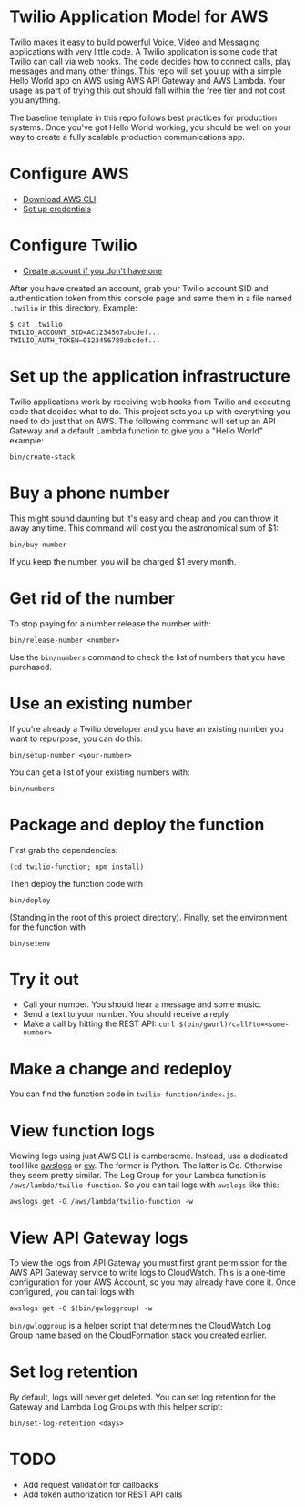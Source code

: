 # Twilio Application Model for AWS

Twilio makes it easy to build powerful Voice, Video and Messaging applications with very little code. A Twilio application is some code that Twilio can call via web hooks. The code decides how to connect calls, play messages and many other things. This repo will set you up with a simple Hello World app on AWS using AWS API Gateway and AWS Lambda. Your usage as part of trying this out should fall within the free tier and not cost you anything.

The baseline template in this repo follows best practices for production systems. Once you've got Hello World working, you should be well on your way to create a fully scalable production communications app.

# Configure AWS

* [Download AWS CLI](https://docs.aws.amazon.com/cli/latest/userguide/cli-chap-install.html)
* [Set up credentials](https://docs.aws.amazon.com/cli/latest/userguide/cli-chap-configure.html#cli-quick-configuration)

# Configure Twilio

* [Create account if you don't have one](https://www.twilio.com/try-twilio)

After you have created an account, grab your Twilio account SID and authentication token from this console page and same them in a file named `.twilio` in this directory. Example:

```
$ cat .twilio
TWILIO_ACCOUNT_SID=AC1234567abcdef...
TWILIO_AUTH_TOKEN=0123456789abcdef...
```

# Set up the application infrastructure

Twilio applications work by receiving web hooks from Twilio and executing code that decides what to do. This project sets you up with everything you need to do just that on AWS. The following command will set up an API Gateway and a default Lambda function to give you a "Hello World" example:

    bin/create-stack


# Buy a phone number

This might sound daunting but it's easy and cheap and you can throw it away any time. This command will cost you the astronomical sum of $1:

    bin/buy-number

If you keep the number, you will be charged $1 every month.

# Get rid of the number

To stop paying for a number release the number with:

    bin/release-number <number>

Use the `bin/numbers` command to check the list of numbers that you have purchased.

# Use an existing number

If you're already a Twilio developer and you have an existing number you want to repurpose, you can do this:

    bin/setup-number <your-number>

You can get a list of your existing numbers with:

    bin/numbers

# Package and deploy the function

First grab the dependencies:

    (cd twilio-function; npm install)

Then deploy the function code with

    bin/deploy

(Standing in the root of this project directory). Finally, set the environment for the function with

    bin/setenv

# Try it out

* Call your number. You should hear a message and some music.
* Send a text to your number. You should receive a reply
* Make a call by hitting the REST API: `curl $(bin/gwurl)/call?to=<some-number>`

# Make a change and redeploy

You can find the function code in `twilio-function/index.js`.

# View function logs

Viewing logs using just AWS CLI is cumbersome. Instead, use a dedicated tool like [awslogs](https://github.com/jorgebastida/awslogs) or [cw](https://github.com/lucagrulla/cw). The former is Python. The latter is Go. Otherwise they seem pretty similar. The Log Group for your Lambda function is `/aws/lambda/twilio-function`. So you can tail logs with `awslogs` like this:

    awslogs get -G /aws/lambda/twilio-function -w

# View API Gateway logs

To view the logs from API Gateway you must first grant permission for the AWS API Gateway service to write logs to CloudWatch. This is a one-time configuration for your AWS Account, so you may already have done it. Once configured, you can tail logs with

    awslogs get -G $(bin/gwloggroup) -w

`bin/gwloggroup` is a helper script that determines the CloudWatch Log Group name based on the CloudFormation stack you created earlier.

# Set log retention

By default, logs will never get deleted. You can set log retention for the Gateway and Lambda Log Groups with this helper script:

    bin/set-log-retention <days>

# TODO

* Add request validation for callbacks
* Add token authorization for REST API calls

